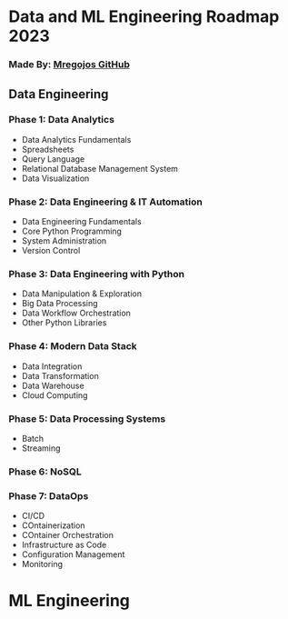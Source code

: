 # Data and ML Engineering Roadmap 2023
### Made By: [Mregojos GitHub](github.com/Mregojos)

## Data Engineering 

### Phase 1: Data Analytics
- Data Analytics Fundamentals
- Spreadsheets
- Query Language
- Relational Database Management System
- Data Visualization

### Phase 2: Data Engineering & IT Automation
- Data Engineering Fundamentals
- Core Python Programming
- System Administration
- Version Control

### Phase 3: Data Engineering with Python
- Data Manipulation & Exploration
- Big Data Processing
- Data Workflow Orchestration
- Other Python Libraries

### Phase 4: Modern Data Stack
- Data Integration
- Data Transformation
- Data Warehouse
- Cloud Computing

### Phase 5: Data Processing Systems
- Batch
- Streaming

### Phase 6: NoSQL

### Phase 7: DataOps
- CI/CD
- COntainerization
- COntainer Orchestration
- Infrastructure as Code
- Configuration Management
- Monitoring

# ML Engineering

